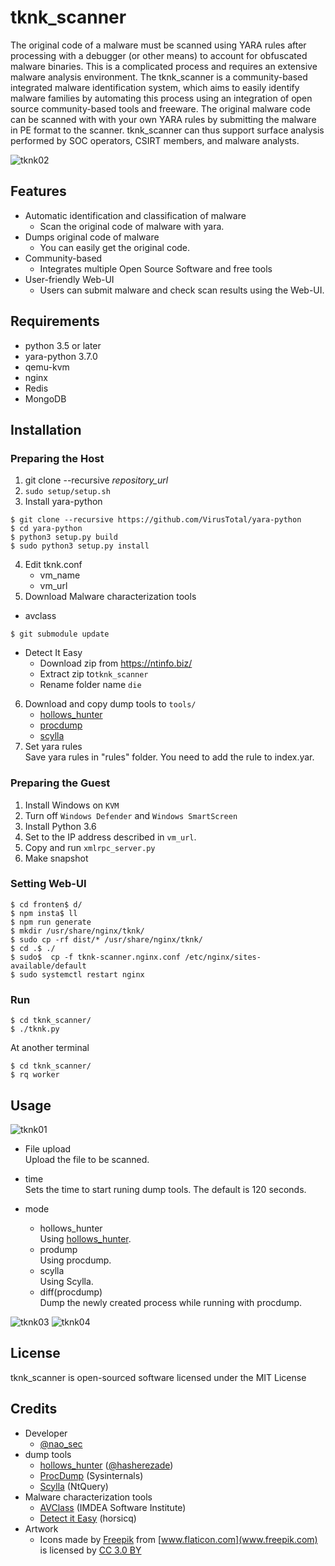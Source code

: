 tknk_scanner
===
The original code of a malware must be scanned using YARA rules after processing with a debugger (or other means) to account for obfuscated malware binaries. This is a complicated process and requires an extensive malware analysis environment. The tknk_scanner is a community-based integrated malware identification system, which aims to easily identify malware families by automating this process using an integration of open source community-based tools and freeware. The original malware code can be scanned with  with your own YARA rules by submitting the malware in PE format to the scanner. tknk_scanner can thus support surface analysis performed by SOC operators, CSIRT members, and malware analysts.

![tknk02](https://user-images.githubusercontent.com/18203311/49505070-4cc12080-f8be-11e8-8904-3a02e72d3882.png)

## Features
* Automatic identification and classification of malware
    * Scan the original code of malware with yara.
* Dumps original code of malware
    * You can easily get the original code. 
* Community-based
    * Integrates multiple Open Source Software and free tools
* User-friendly Web-UI
    * Users can submit malware and check scan results using the Web-UI.

## Requirements
* python 3.5 or later
* yara-python 3.7.0
* qemu-kvm
* nginx
* Redis
* MongoDB

## Installation

### Preparing the Host
1. git clone --recursive *repository_url*
2. `sudo setup/setup.sh`
3. Install yara-python
 ```
$ git clone --recursive https://github.com/VirusTotal/yara-python
$ cd yara-python
$ python3 setup.py build
$ sudo python3 setup.py install
```
4. Edit tknk.conf
    * vm_name
    * vm_url
5. Download Malware characterization tools
 * avclass
 ```
$ git submodule update
 ```
 * Detect It Easy
   * Download zip from https://ntinfo.biz/  
   * Extract zip to`tknk_scanner`
   * Rename folder name `die`
6. Download and copy dump tools to `tools/`
    * [hollows_hunter](https://github.com/hasherezade/hollows_hunter)
    * [procdump](https://docs.microsoft.com/en-us/sysinternals/downloads/procdump)
    * [scylla](https://github.com/NtQuery/Scylla)
7. Set yara rules  
  Save yara rules in "rules" folder. You need to add the rule to index.yar.

### Preparing the Guest
1. Install Windows on `KVM`
2. Turn off `Windows Defender` and `Windows SmartScreen`
3. Install Python 3.6
4. Set to the IP address described in `vm_url`.
5. Copy and run `xmlrpc_server.py`
6. Make snapshot

### Setting Web-UI
```
$ cd fronten$ d/
$ npm insta$ ll
$ npm run generate
$ mkdir /usr/share/nginx/tknk/
$ sudo cp -rf dist/* /usr/share/nginx/tknk/
$ cd .$ ./
$ sudo$  cp -f tknk-scanner.nginx.conf /etc/nginx/sites-available/default
$ sudo systemctl restart nginx
```
### Run
```
$ cd tknk_scanner/
$ ./tknk.py
```
At another terminal
```
$ cd tknk_scanner/
$ rq worker
```

## Usage
![tknk01](https://user-images.githubusercontent.com/18203311/49504641-72015f00-f8bd-11e8-967c-ff5a746d25cd.PNG)
* File upload  
Upload the file to be scanned.

* time  
Sets the time to start runing dump tools.
The default is 120 seconds.

* mode
    * hollows_hunter  
        Using [hollows_hunter](https://github.com/hasherezade/hollows_hunter).
    * prodump  
        Using procdump.
    * scylla  
        Using Scylla.
    * diff(procdump)  
        Dump the newly created process while running with procdump.  

![tknk03](https://user-images.githubusercontent.com/18203311/49511433-7d10bb00-f8ce-11e8-88dd-d81fe5f24e93.png)
![tknk04](https://user-images.githubusercontent.com/18203311/49511682-28217480-f8cf-11e8-8481-d6cd93ca3070.png)

## License
tknk_scanner is open-sourced software licensed under the MIT License

## Credits
* Developer
  * [@nao_sec](https://twitter.com/nao_sec)
* dump tools
  * [hollows_hunter](https://github.com/hasherezade/hollows_hunter) ([@hasherezade](https://twitter.com/hasherezade))
  * [ProcDump](https://docs.microsoft.com/en-us/sysinternals/downloads/procdump) (Sysinternals)
  * [Scylla](https://github.com/NtQuery/Scylla) (NtQuery)
* Malware characterization tools
  * [AVClass](https://github.com/malicialab/avclass) (IMDEA Software Institute)
  * [Detect it Easy](https://github.com/horsicq/Detect-It-Easy) (horsicq)
* Artwork
  * Icons made by [Freepik](https://www.freepik.com/) from [www.flaticon.com](www.freepik.com) is licensed by [CC 3.0 BY](http://creativecommons.org/licenses/by/3.0/)
